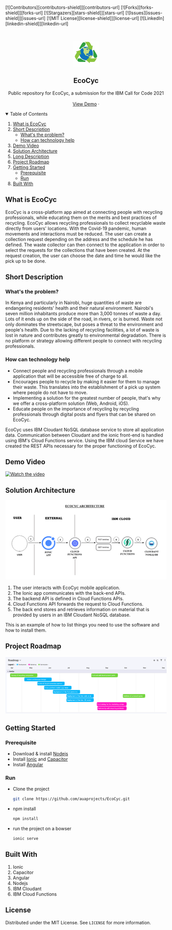 <!--
*** Thanks for checking out the Best-README-Template. If you have a suggestion
*** that would make this better, please fork the repo and create a pull request
*** or simply open an issue with the tag "enhancement".
*** Thanks again! Now go create something AMAZING! :D
-->



<!-- PROJECT SHIELDS -->
<!--
*** I'm using markdown "reference style" links for readability.
*** Reference links are enclosed in brackets [ ] instead of parentheses ( ).
*** See the bottom of this document for the declaration of the reference variables
*** for contributors-url, forks-url, etc. This is an optional, concise syntax you may use.
*** https://www.markdownguide.org/basic-syntax/#reference-style-links
-->
[![Contributors][contributors-shield]][contributors-url]
[![Forks][forks-shield]][forks-url]
[![Stargazers][stars-shield]][stars-url]
[![Issues][issues-shield]][issues-url]
[![MIT License][license-shield]][license-url]
[![LinkedIn][linkedin-shield]][linkedin-url]



<!-- PROJECT LOGO -->
<br />
<p align="center">
  <a href="https://github.com/othneildrew/Best-README-Template">
    <img src="images/logo2.png" alt="Logo" width="80" height="80">
  </a>

  <h2 align="center">EcoCyc</h2>

  <p align="center">
    Public repository for EcoCyc, a submission for the IBM Call for Code 2021
    <br />
    <br />
    <a href="https://youtu.be/qUR4NXnaEDk">View Demo</a>
    ·
  </p>
</p>



<!-- TABLE OF CONTENTS -->
<details open="open">
  <summary>Table of Contents</summary>
  <ol>
    <li>
      <a href="#what-is-EcoCyc">What is EcoCyc</a>
    </li>
    <li>
      <a href="#short-description">Short Description</a>
      <ul>
        <li><a href="#problem">What's the problem?</a></li>
        <li><a href="#how-can-technology-help">How can technology help</a></li>
      </ul>
    </li>
    <li><a href="#demo-video">Demo Video</a></li>
    <li><a href="#solution-architecture">Solution Architecture</a></li>
    <li><a href="#contributing">Long Description</a></li>
    <li><a href="#project-roadmap">Project Roadmap</a></li>
    <li>
      <a href="#getting-started">Getting Started</a>
      <ul>
        <li><a href="#prerequisite">Prerequisite</a></li>
        <li><a href="#run">Run</a></li>
      </ul>
    </li>
    <li><a href="#built-with">Built With</a></li>
  </ol>
</details>



<!-- ABOUT THE PROJECT -->
## What is EcoCyc

EcoCyc is a cross-platform app aimed at connecting people with recycling professionals, while educating them on the merits and best practices of recycling. EcoCyc allows recycling professionals to collect recyclable waste directly from users' locations. With the Covid-19 pandemic, human movements and interactions must be reduced. The user can create a collection request depending on the address and the schedule he has defined. The waste collector can then connect to the application in order to select the requests for the collections that have been created. At the request creation, the user can choose the date and time he would like the pick up to be done.

## Short Description

### What's the problem?

In Kenya and particularly in Nairobi, huge quantities of waste are endangering residents' health and their natural environment. Nairobi's seven million inhabitants produce more than 3,000 tonnes of waste a day. Lots of it ends up on the side of the road, in rivers, or is burned. 
Waste not only dominates the streetscape, but poses a threat to the environment and people's health. Due to the lacking of recycling facilities, a lot of waste is lost in nature and contributes greatly to environmental degradation. There is no platform or strategy allowing different people to connect with recycling professionals.

### How can technology help

- Connect people and recycling professionals through a mobile application that will be accessible free of charge to all.
- Encourages people to recycle by making it easier for them to manage their waste. This translates into the establishment of a pick up system where people do not have to move.
- Implementing a solution for the greatest number of people, that's why we offer a cross-platform solution (Web, Android, iOS).
- Educate people on the importance of recycling by recycling professionals through digital posts and flyers that can be shared on EcoCyc.

EcoCyc uses IBM Cloudant NoSQL database service to store all application data. Communication between Cloudant and the ionic front-end is handled using IBM's Cloud Functions service. Using the IBM cloud Service we have created the REST APIs necessary for the proper functioning of EcoCyc.


## Demo Video

[![Watch the video](https://i.ytimg.com/vi/qUR4NXnaEDk/0.jpg)](https://youtu.be/qUR4NXnaEDk)


## Solution Architecture

<p align="center">
  <img src="images/structure.PNG" alt="architecture">
</p>

1.	The user interacts with EcoCyc mobile application.
2.	The Ionic app communicates with the back-end APIs.
3.	The backend API is defined in Cloud Functions APIs.
4.	Cloud Functions API forwards the request to Cloud Functions.
5.	The back end stores and retrieves information on material that is provided by users in an IBM Cloudant NoSQL database.


This is an example of how to list things you need to use the software and how to install them.


## Project Roadmap

<p align="center">
  <img src="images/roadmap.PNG" alt="roadmap">
</p>



## Getting Started

### Prerequisite

* Download & install <a href="https://nodejs.org/en/">Nodejs</a>
* Install <a href="https://ionicframework.com/">Ionic</a> and [Capacitor](https://capacitorjs.com/)
* Install [Angular](https://angular.io/)

### Run

* Clone the project
  ```sh
  git clone https://github.com/auaprojects/EcoCyc.git
  ```
* npm install
  ```sh
  npm install
  ```
* run the project on a bowser
  ```sh
  ionic serve
  ```

## Built With

1. Ionic
2. Capacitor
3. Angular
4. Nodejs
5. IBM Cloudant
6. IBM Cloud Functions

<!-- LICENSE -->
## License

Distributed under the MIT License. See `LICENSE` for more information.


